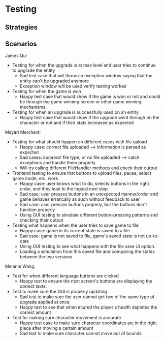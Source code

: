 # Testing

## Strategies

## Scenarios

James Qu:
* Testing for when the upgrade is at max level and user tries to continue to upgrade the entity
    * Sad test case that will throw an exception window saying that the entity can't be upgraded anymore
    * Exception window will be used verify testing worked
* Testing for when the game is won
  * Happy test case that would show if the game is won or not and could be through the game winning screen or other 
  game winning mechanisms
* Testing for when an upgrade is successfully used on an entity
  * Happy test case that would show if the upgrade went through on the character or not and if their
stats increased as expected

Mayari Merchant: 
* Testing for what should happen on different cases with file upload 
  * Happy case: correct file uploaded --> information is parsed as expected 
  * Sad cases: incorrect file type, or no file uploaded --> catch exceptions and handle them properly 
  * Will try calling different FileHandler methods and check their output 
* Frontend testing to ensure that buttons to upload files, pause, select game mode, etc. work 
  * Happy case: user knows what to do, selects buttons in the right order, and they lead to the logical next step 
  * Sad case: user presses buttons in an unexpected manner/order and game behaves erratically as such without feedback to user 
  * Sad case: user presses buttons properly, but the buttons don't function properly 
  * Using GUI testing to simulate different button-pressing patterns and checking their output 
* Testing what happens when the user tries to save game to file 
  * Happy case: game in its current state is saved to a file 
  * Sad case: game is not saved to file, game's saved state is not up-to-date
  * Using GUI testing to see what happens with the file save UI option. 
  * Loading a simulation from this saved file and comparing the states between the two versions 

Melanie Wang:
* Test for when different language buttons are clicked
  * Happy test to ensure the next screen's buttons are displaying the correct texts.
* Test to make sure the GUI is properly updating
  * Sad test to make sure the user cannot get two of the same type of upgrade applied at once
  * Happy test to see that when injured the player's health depletes the correct amount
* Test for making sure character movement is accurate
  * Happy test case to make sure character coordinates are in the right place after moving a certain amount
  * Sad test to make sure character cannot move out of bounds